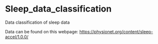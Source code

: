 # Sleep_data_classification
Data classification of sleep data

Data can be found on this webpage: https://physionet.org/content/sleep-accel/1.0.0/
 
